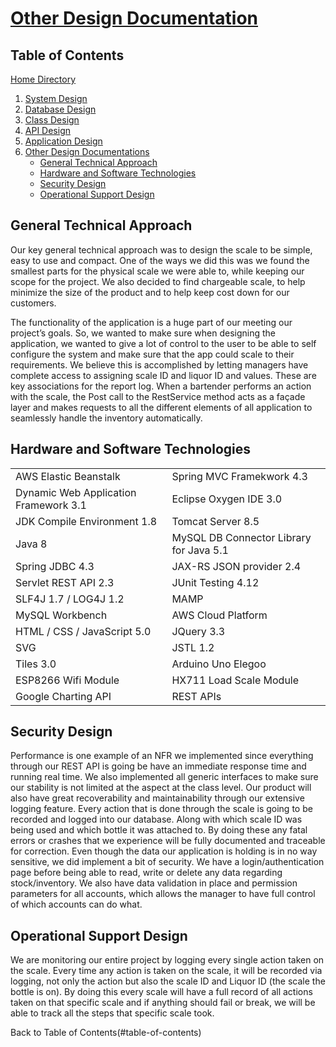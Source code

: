 # [Other Design Documentation](https://github.com/mmitar/capstone/tree/master/_Other)

## Table of Contents
[Home Directory](https://github.com/mmitar/capstone)	
1. [System Design](https://github.com/mmitar/capstone/tree/master/_System%20Design)
2. [Database Design](https://github.com/mmitar/capstone/tree/master/_Database%20Design)	
3. [Class Design](https://github.com/mmitar/capstone/tree/master/_Class%20Design)	
4. [API Design](https://github.com/mmitar/capstone/tree/master/_API%20Design)
5. [Application Design](https://github.com/mmitar/capstone/tree/master/_Application%20Design)
6. [Other Design Documentations](https://github.com/mmitar/capstone/tree/master/_Other)
   * [General Technical Approach](#general-technical-approach)
   * [Hardware and Software Technologies](#Hardware-and-Software-Technologies)
   * [Security Design](#security-design)
   * [Operational Support Design](#operational-support-design)
  
## General Technical Approach
Our key general technical approach was to design the scale to be simple, easy to use and compact. One of the ways we did this was we found the smallest parts for the physical scale we were able to, while keeping our scope for the project. We also decided to find chargeable scale, to help minimize the size of the product and to help keep cost down for our customers.

The functionality of the application is a huge part of our meeting our project’s goals. So, we wanted to make sure when designing the application, we wanted to give a lot of control to the user to be able to self configure the system and make sure that the app could scale to their requirements. We believe this is accomplished by letting managers have complete access to assigning scale ID and liquor ID and values. These are key associations for the report log. When a bartender performs an action with the scale, the Post call to the RestService method acts as a façade layer and makes requests to all the different elements of all application to seamlessly handle the inventory automatically.

## Hardware and Software Technologies
| | |
| --- | --- |
AWS Elastic Beanstalk | Spring MVC Framekwork 4.3 |
Dynamic Web Application Framework 3.1 | Eclipse Oxygen IDE 3.0 |
JDK Compile Environment 1.8 | Tomcat Server 8.5 |
Java 8 | MySQL DB Connector Library for Java 5.1 |
Spring JDBC 4.3 | JAX-RS JSON provider 2.4 |
Servlet REST API 2.3 | JUnit Testing 4.12 |
SLF4J 1.7 / LOG4J 1.2 | MAMP |
MySQL Workbench | AWS Cloud Platform |
HTML / CSS / JavaScript 5.0 | JQuery 3.3 |
SVG | JSTL 1.2 |
Tiles 3.0 | Arduino Uno Elegoo |
ESP8266 Wifi Module | HX711 Load Scale Module |
Google Charting API | REST APIs

## Security Design
Performance is one example of an NFR we implemented since everything through our REST API is going be have an immediate response time and running real time. We also implemented all generic interfaces to make sure our stability is not limited at the aspect at the class level. Our product will also have great recoverability and maintainability through our extensive logging feature. Every action that is done through the scale is going to be recorded and logged into our database. Along with which scale ID was being used and which bottle it was attached to. By doing these any fatal errors or crashes that we experience will be fully documented and traceable for correction. Even though the data our application is holding is in no way sensitive, we did implement a bit of security. We have a login/authentication page before being able to read, write or delete any data regarding stock/inventory. We also have data validation in place and permission parameters for all accounts, which allows the manager to have full control of which accounts can do what.

## Operational Support Design
We are monitoring our entire project by logging every single action taken on the scale. Every time any action is taken on the scale, it will be recorded via logging, not only the action but also the scale ID and Liquor ID (the scale the bottle is on). By doing this every scale will have a full record of all actions taken on that specific scale and if anything should fail or break, we will be able to track all the steps that specific scale took.

Back to Table of Contents(#table-of-contents)
